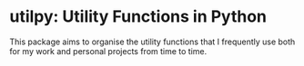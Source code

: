 # utilpy: Utility Functions in Python

This package aims to organise the utility functions that I frequently use both for my work and personal projects from time to time.
